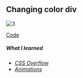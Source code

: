 ##  Changing color div
![3](gif.gif)


[Code](https://github.com/carolinacsz/css-projects/tree/master/3-changing-color-div)

##### What I learned

* *[CSS Overflow](https://www.w3schools.com/css/css_overflow.asp)*
* *[Animations](https://www.w3schools.com/css/css3_animations.asp)*


